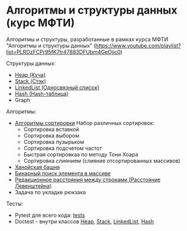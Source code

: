 # Алгоритмы и структуры данных (курс МФТИ)

Алгоритмы и структуры, разработанные в рамках курса МФТИ "Алгоритмы и структуры данных"
(https://www.youtube.com/playlist?list=PLRDzFCPr95fK7tr47883DFUbm4GeOjjc0)

Структуры данных:
- [Heap (Куча)](mipt_lections/heap)
- [Stack (Стэк)](mipt_lections/stack)
- [LinkedList (Односвязный список)](mipt_lections/hash/linkedlist.py)
- [Hash (Hash-таблица)](mipt_lections/hash/hash.py)
- Graph

Алгоритмы:
- [Алгоритмы сортировки](mipt_lections/sorting) 
Набор различных сортировок:
    - Сортировка вставкой
    - Сортировка выбором
    - Сортировка пузырьком
    - Сортировка подсчетом частот
    - Быстрая сортировкаа по методу Тони Хоара
    - Сортировка слиянием (слияние отсортированных массивов)
- [Ханойская башня](mipt_lections/hanoi_towers.py)
- [Бинарный поиск элемента в массиве](mipt_lections/binary_search.py)
- [Редакционное расстояния между строками (Расстояние Левенштейна)](mipt_lections/compare_words.py)
- Задача по укладке рюкзака

Тесты:
- Pytest для всего кода: [tests](tests/)
- Doctest - внутри классов [Heap](mipt_lections/heap), [Stack](mipt_lections/stack), [LinkedList](mipt_lections/hash/linkedlist.py), [Hash](mipt_lections/hash/hash.py)

